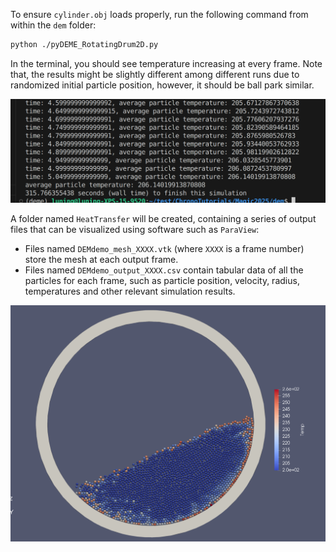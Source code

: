 
To ensure `cylinder.obj` loads properly, run the following command from within the `dem` folder:

```bash
python ./pyDEME_RotatingDrum2D.py
```

In the terminal, you should see temperature increasing at every frame. Note that, the results might be slightly different among different runs due to randomized initial particle position, however, it should be ball park similar. 

 ![alt text](terminal_output.png)

 A folder named `HeatTransfer` will be created, containing a series of output files that can be visualized using software such as `ParaView`:

- Files named `DEMdemo_mesh_XXXX.vtk` (where `XXXX` is a frame number) store the mesh at each output frame. 
- Files named `DEMdemo_output_XXXX.csv` contain tabular data of all the particles for each frame, such as particle position, velocity, radius, temperatures and other relevant simulation results. 

![alt text](drum.png)
